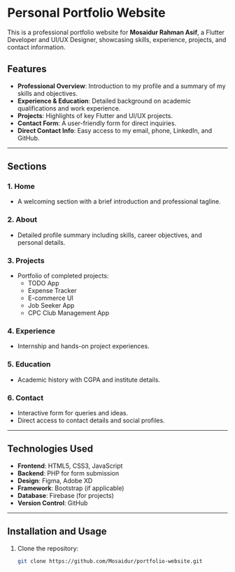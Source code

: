 # Personal Portfolio Website

This is a professional portfolio website for **Mosaidur Rahman Asif**, a Flutter Developer and UI/UX Designer, showcasing skills, experience, projects, and contact information.

## Features

- **Professional Overview**: Introduction to my profile and a summary of my skills and objectives.
- **Experience & Education**: Detailed background on academic qualifications and work experience.
- **Projects**: Highlights of key Flutter and UI/UX projects.
- **Contact Form**: A user-friendly form for direct inquiries.
- **Direct Contact Info**: Easy access to my email, phone, LinkedIn, and GitHub.

---

## Sections

### 1. **Home**
   - A welcoming section with a brief introduction and professional tagline.

### 2. **About**
   - Detailed profile summary including skills, career objectives, and personal details.

### 3. **Projects**
   - Portfolio of completed projects:
     - TODO App
     - Expense Tracker
     - E-commerce UI
     - Job Seeker App
     - CPC Club Management App

### 4. **Experience**
   - Internship and hands-on project experiences.

### 5. **Education**
   - Academic history with CGPA and institute details.

### 6. **Contact**
   - Interactive form for queries and ideas.
   - Direct access to contact details and social profiles.

---

## Technologies Used

- **Frontend**: HTML5, CSS3, JavaScript
- **Backend**: PHP for form submission
- **Design**: Figma, Adobe XD
- **Framework**: Bootstrap (if applicable)
- **Database**: Firebase (for projects)
- **Version Control**: GitHub

---

## Installation and Usage

1. Clone the repository:
   ```bash
   git clone https://github.com/Mosaidur/portfolio-website.git
